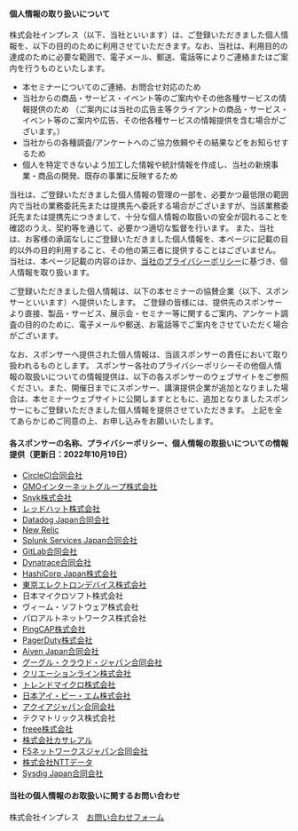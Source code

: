 #### 個人情報の取り扱いについて

株式会社インプレス（以下、当社といいます）は、ご登録いただきました個人情報を、以下の目的のために利用させていただきます。なお、当社は、利用目的の達成のために必要な範囲で、電子メール、郵送、電話等によりご連絡またはご案内を行うものといたします。

- 本セミナーについてのご連絡、お問合せ対応のため
- 当社からの商品・サービス・イベント等のご案内やその他各種サービスの情報提供のため （ご案内には当社の広告主等クライアントの商品・サービス・イベント等のご案内や広告、その他各種サービスの情報提供を含む場合がございます。）
- 当社からの各種調査/アンケートへのご協力依頼やその結果などをお知らせするため
- 個人を特定できないよう加工した情報や統計情報を作成し、当社の新規事業・商品の開発、既存の事業に反映するため

当社は、ご登録いただきました個人情報の管理の一部を、必要かつ最低限の範囲内で当社の業務委託先または提携先へ委託する場合がございますが、当該業務委託先または提携先につきまして、十分な個人情報の取扱いの安全が図れることを確認のうえ、契約等を通じて、必要かつ適切な監督を行います。 また、当社は、お客様の承諾なしにご登録いただきました個人情報を、本ページに記載の目的以外の目的利用すること、その他の第三者に提供することはございません。 当社は、本ページ記載の内容のほか、[当社のプライバシーポリシー](http://www.impress.co.jp/privacy_policy/)に基づき、個人情報を取り扱います。

ご登録いただきました個人情報は、以下の本セミナーの協賛企業（以下、スポンサーといいます）へ提供いたします。 ご登録の皆様には、提供先のスポンサーより直接、製品・サービス、展示会・セミナー等に関するご案内、アンケート調査の目的のために、電子メールや郵送、お電話等でご案内をさせていただく場合がございます。

なお、スポンサーへ提供された個人情報は、当該スポンサーの責任において取り扱われるものとします。 スポンサー各社のプライバシーポリシーその他個人情報の取扱いについての情報提供は、以下の各スポンサーのウェブサイトをご参照ください。また、開催日までにスポンサー、講演提供企業が追加となりました場合は、本セミナーウェブサイトに公開しますとともに、追加となりましたスポンサーにもご登録いただきました個人情報を提供させていただきます。 上記を全てあらかじめご同意の上、お申し込みをお願いいたします。

#### 各スポンサーの名称、プライバシーポリシー、個人情報の取扱いについての情報提供（更新日：2022年10月19日）

- [CircleCI合同会社](https://circleci.com/ja/legal/privacy/)
- [GMOインターネットグループ株式会社](https://www.gmo.jp/csr/governance/privacy-policy/)
- [Snyk株式会社](https://snyk.io/policies/privacy/)
- [レッドハット株式会社](https://www.redhat.com/ja/privacy-statement)
- [Datadog Japan合同会社](https://www.datadoghq.com/ja/legal/privacy/)
- [New Relic](https://newrelic.com/termsandconditions/privacy)
- [Splunk Services Japan合同会社](https://www.splunk.com/en_us/legal/privacy/privacy-policy.html)
- [GitLab合同会社](https://about.gitlab.com/privacy/)
- [Dynatrace合同会社](https://www.dynatrace.com/company/trust-center/privacy/)
- [HashiCorp Japan株式会社](https://www.hashicorp.com/privacy)
- [東京エレクトロンデバイス株式会社](https://www.teldevice.co.jp/privacy.html)
- 日本マイクロソフト株式会社
- ヴィーム・ソフトウェア株式会社
- パロアルトネットワークス株式会社
- [PingCAP株式会社](https://pingcap.co.jp/privacy-policy/?utm_source=physical_event&utm_medium=sponsored_event&utm_campaign=cloudnative_days_2022)
- [PagerDuty株式会社](https://www.pagerduty.com/privacy-policy/)
- [Aiven Japan合同会社](https://aiven.io/privacy)
- [グーグル・クラウド・ジャパン合同会社](https://policies.google.com/privacy)
- [クリエーションライン株式会社](https://www.creationline.com/privacypolicy)
- [トレンドマイクロ株式会社](https://www.trendmicro.com/ja_jp/about/legal/privacy-policy/handling.html)
- [日本アイ・ビー・エム株式会社](https://www.ibm.com/jp-ja/privacy)
- [アクイアジャパン合同会社](https://www.acquia.com/about-us/legal/privacy-policy)
- テクマトリックス株式会社
- [freee株式会社](https://www.freee.co.jp/privacy_policy/)
- [株式会社カサレアル](https://www.casareal.co.jp/privacy/)
- [F5ネットワークスジャパン合同会社](https://www.f5.com/ja_jp/company/policies/privacy-notice)
- [株式会社NTTデータ](https://www.nttdata.com/jp/ja/info/privacy_policy)
- [Sysdig Japan合同会社](https://sysdig.com/privacy-policy/)

#### 当社の個人情報のお取扱いに関するお問い合わせ
株式会社インプレス　[お問い合わせフォーム](https://inquiry.impress.co.jp/?id=1)